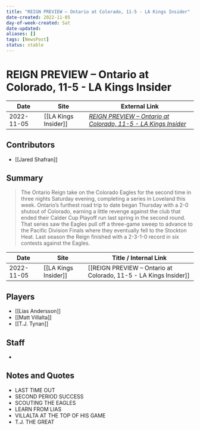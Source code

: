 ```yaml
---
title: "REIGN PREVIEW – Ontario at Colorado, 11-5 - LA Kings Insider"
date-created: 2022-11-05
day-of-week-created: Sat
date-updated: 
aliases: []
tags: [NewsPost]
status: stable
---
```


# REIGN PREVIEW – Ontario at Colorado, 11-5 - LA Kings Insider

| Date       | Site                 | External Link                                                                                                                                   |
| ---------- | -------------------- | ----------------------------------------------------------------------------------------------------------------------------------------------- |
| 2022-11-05 | [[LA Kings Insider]] | [*REIGN PREVIEW – Ontario at Colorado, 11-5 - LA Kings Insider*](https://lakingsinsider.com/2022/11/05/reign-preview-ontario-at-colorado-11-5/) |

## Contributors
- [[Jared Shafran]]

## Summary
> The Ontario Reign take on the Colorado Eagles for the second time in three nights Saturday evening, completing a series in Loveland this week. Ontario’s furthest road trip to date began Thursday with a 2-0 shutout of Colorado, earning a little revenge against the club that ended their Calder Cup Playoff run last spring in the second round. That series saw the Eagles pull off a three-game sweep to advance to the Pacific Division Finals where they eventually fell to the Stockton Heat. Last season the Reign finished with a 2-3-1-0 record in six contests against the Eagles.

| Date | Site | Title / Internal Link | 
| ---- | ---- | --------------------- |
| 2022-11-05 | [[LA Kings Insider]]    | [[REIGN PREVIEW – Ontario at Colorado, 11-5 - LA Kings Insider]]                                                                      |

## Players
- [[Lias Andersson]]
- [[Matt Villalta]]
- [[T.J. Tynan]]

## Staff
- 

## Notes and Quotes
- LAST TIME OUT
- SECOND PERIOD SUCCESS
- SCOUTING THE EAGLES
- LEARN FROM LIAS
- VILLALTA AT THE TOP OF HIS GAME
- T.J. THE GREAT
> 

